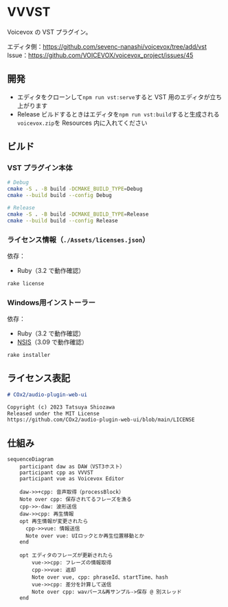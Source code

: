 # VVVST

Voicevox の VST プラグイン。

エディタ側：https://github.com/sevenc-nanashi/voicevox/tree/add/vst  
Issue：https://github.com/VOICEVOX/voicevox_project/issues/45

## 開発

- エディタをクローンして`npm run vst:serve`すると VST 用のエディタが立ち上がります
- Release ビルドするときはエディタを`npm run vst:build`すると生成される`voicevox.zip`を Resources 内に入れてください

## ビルド

### VST プラグイン本体

```bash
# Debug
cmake -S . -B build -DCMAKE_BUILD_TYPE=Debug
cmake --build build --config Debug

# Release
cmake -S . -B build -DCMAKE_BUILD_TYPE=Release
cmake --build build --config Release
```

### ライセンス情報（`./Assets/licenses.json`）

依存：
- Ruby（3.2 で動作確認）

```bash
rake license
```

### Windows用インストーラー

依存：
- Ruby（3.2 で動作確認）
- [NSIS](https://nsis.sourceforge.io/Main_Page)（3.09 で動作確認）

```bash
rake installer
```

## ライセンス表記

```md
# COx2/audio-plugin-web-ui

Copyright (c) 2023 Tatsuya Shiozawa
Released under the MIT License
https://github.com/COx2/audio-plugin-web-ui/blob/main/LICENSE
```

## 仕組み

```mermaid
sequenceDiagram
    participant daw as DAW（VST3ホスト）
    participant cpp as VVVST
    participant vue as Voicevox Editor

    daw->>+cpp: 音声取得（processBlock）
    Note over cpp: 保存されてるフレーズを漁る
    cpp->>-daw: 波形送信
    daw->>cpp: 再生情報
    opt 再生情報が変更されたら
      cpp->>vue: 情報送信
      Note over vue: UIロックとか再生位置移動とか
    end

    opt エディタのフレーズが更新されたら
        vue->>cpp: フレーズの情報取得
        cpp->>vue: 返却
        Note over vue, cpp: phraseId、startTime、hash
        vue->>cpp: 差分を計算して送信
        Note over cpp: wavパース&再サンプル->保存 @ 別スレッド
    end
```
